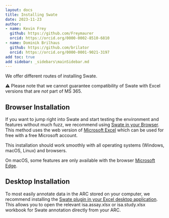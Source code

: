 ```yaml
---
layout: docs
title: Installing Swate
date: 2023-11-23
author: 
- name: Kevin Frey
  github: https://github.com/Freymaurer
  orcid: https://orcid.org/0000-0002-8510-6810
- name: Dominik Brilhaus
  github: https://github.com/brilator
  orcid: https://orcid.org/0000-0001-9021-3197
add toc: true
add sidebar: _sidebars\mainSidebar.md
---
```


We offer different routes of installing Swate.

:warning: Please note that we cannot guarantee compatibility of Swate with Excel versions that are *not* part of MS 365.

## Browser Installation

If you want to jump right into Swate and start testing the environment and features without much fuzz, we recommend using [Swate in your Browser](./swate_installation_browser.html). This method uses the web version of [Microsoft Excel](https://www.office.com/) which can be used for free with a free Microsoft account.

This installation should work smoothly with all operating systems (Windows, macOS, Linux) and browsers.

On macOS, some features are only available with the browser [Microsoft Edge](https://www.microsoft.com/edge/).

## Desktop Installation

To most easily annotate data in the ARC stored on your computer, we recommend installing the [Swate plugin in your Excel desktop application](./swate_installation_desktop.html). This allows you to open the relevant isa.assay.xlsx or isa.study.xlsx workbook for Swate annotation directly from your ARC.
